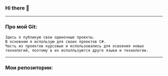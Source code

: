 ### Hi there 👋
---
### Про мой Git:
    Здесь я публикую свои одиночные проекты. 
    В основном я использую для своих проектов C#.
    Часть из проектов курсовые и использовались для освоения новых технологий, поэтому в их исполльзуются друге языки и технологии. 
---
### Мои репозитории:

<!--
**Miller1337/Miller1337** is a ✨ _special_ ✨ repository because its `README.md` (this file) appears on your GitHub profile.

Here are some ideas to get you started:

- 🔭 I’m currently working on ...
- 🌱 I’m currently learning ...
- 👯 I’m looking to collaborate on ...
- 🤔 I’m looking for help with ...
- 💬 Ask me about ...
- 📫 How to reach me: ...
- 😄 Pronouns: ...
- ⚡ Fun fact: ...
-->
